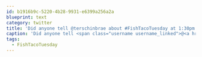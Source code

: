 ```yaml
---
id: b1916b9c-5220-4b28-9931-e6399a256a2a
blueprint: text
category: twitter
title: 'Did anyone tell @terschinbrae about #FishTacoTuesday at 1:30pm today?'
caption: 'Did anyone tell <span class="username username_linked">@<a href="https://twitter.com/terschinbrae" title="Shane Lawrence">terschinbrae</a></span> about <span class="hashtag hashtag_local">#<a href="http://tweettemp.darylchymko.ca/?tag=fishtacotuesday">FishTacoTuesday</a> at 1:30pm today?'
tags:
  - FishTacoTuesday
---
```

